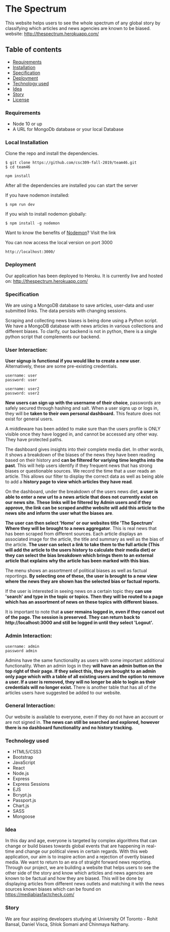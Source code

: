 # The Spectrum

This website helps users to see the whole spectrum of any global story by classifying which articles and news agencies are known to be biased.
website: http://thespectrum.herokuapp.com/

## Table of contents

- [Requirements](#Requirements)
- [Installation](#Installation)
- [Specification](#Specification)
- [Deployment](#Deployment)
- [Technology used](#Technology-used)
- [Idea](#Idea)
- [Story](#Story)
- [License](#License)

### Requirements

- Node 10 or up
- A URL for MongoDb database or your local Database

### Local Installation

Clone the repo and install the dependencies.

```
$ git clone https://github.com/csc309-fall-2019/team46.git
$ cd team46
```

```
npm install
```

After all the dependencies are installed you can start the server

If you have nodemon installed:

```
$ npm run dev
```

If you wish to install nodemon globally:

```
$ npm install -g nodemon
```

Want to know the benefits of [Nodemon](https://www.npmjs.com/package/nodemon)? Visit the link

You can now access the local version on port 3000
```
http://localhost:3000/
```

### Deployment
Our application has been deployed to Heroku. It is currently live and hosted on: http://thespectrum.herokuapp.com/

### Specification
We are using a MongoDB database to save articles, user-data and user submitted links. The data persists with changing sessions.

Scraping and collecting news biases is being done using a Python script. We have a MongoDB database with news articles in various collections and different biases.
To clarify, our backend is not in python, there is a single python script that complements our backend.

### User Interaction:

<strong>User signup is functional if you would like to create a new user</strong>. Alternatively, these are some pre-existing credentials.

    username: user 
    password: user

    username: user2
    password: user2

<strong>New users can sign up with the username of their choice</strong>, passwords are safely secured through hashing and salt.
When a user signs up or logs in, they will be <strong>taken to their own personal dashboard.</strong> This feature does not exist for general users.

A middleware has been added to make sure than the users profile is ONLY visible once they have logged in, and cannot be accessed any other way. They have protected paths.

The dashboard gives insights into their complete media diet. In other words, it shows a breakdown of the biases of the news they have been reading based on their history and <strong>can be filtered for variying time lengths into the past</strong>. This will help users identify if they frequent news that has strong biases or questionable sources. We record the time that a user reads an article. This allows our filter to display the correct data as well as being able to add a <strong>history page to view which articles they have read</strong>.

On the dashboard, under the breakdown of the users news diet, <strong>a user is able to enter a new url to a news article that does not currently exist on our news site. These links will be filtered by Admin users and if they approve, the link can be scraped andthe  website will add this article to the news site and inform the user what the biases are</strong>.

<strong>The user can then select 'Home' or our websites title 'The Spectrum' Where they will be brought to a news aggregator</strong>. This is real news that has been scraped from different sources. Each article displays an associated image for the article, the title and summary as well as the bias of the article. <strong>The user can select a link to take them to the full article (This will add the article to the users history to calculate their media diet) or they can select the bias breakdown which brings them to an external article that explains why the article has been marked with this bias</strong>.

The menu shows an assortment of political biases as well as factual reportings. <strong>By selecting one of these, the user is brought to a new view where the news they are shown has the selected bias or factual reports.</strong>

If the user is interested in seeing news on a certain topic they <strong>can use 'search' and type in the topic or topics. Then they will be routed to a page which has an assortment of news on these topics with different biases.</strong>

It is important to note that <strong>a user remains logged in, even if they cancel out of the page. The session is preserved. They can return back to http://localhost:3000 and still be logged in until they select 'Logout'. </strong>


### Admin Interaction:

    username: admin
    password admin

Admins have the same functionality as users with some important additional functionality. When an admin logs in they <strong> will have an admin button on the top right of their page. If they select this, they are brought to an admin only page which with a table of all existing users and the option to remove a user. If a user is removed, they will no longer be able to login as their credentials will no longer exist. </strong> There is another table that has all of the articles users have suggested be added to our website.

### General Interaction:
Our website is available to everyone, even if they do not have an account or are not signed in. <strong>The news can still be searched and explored, however there is no dashboard functionality and no history tracking.</strong>


### Technology used

- HTML5/CSS3
- Bootstrap
- JavaScript
- React
- Node.js
- Express
- Express Sessions
- EJS
- Bcrypt.js
- Passport.js
- Chart.js
- SASS
- Mongoose

### Idea

In this day and age, everyone is targeted by complex algorithms that can change or build biases towards global events that are happening in real-time and change our political views in certain regards. With this web application, our aim is to inspire action and a rejection of overtly biased media. We want to return to an era of straight forward news reporting. Through our project, we are building a website that helps users to see the other side of the story and know which articles and news agencies are known to be factual and how they are biased. This will be done by displaying articles from different news outlets and matching it with the news sources known biases which can be found on https://mediabiasfactcheck.com/

### Story

We are four aspiring developers studying at University Of Toronto - Rohit Bansal, Daniel Visca, Shlok Somani and Chinmaya Nathany.
